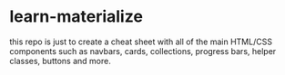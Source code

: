 # learn-materialize
this repo is just to create a cheat sheet with all of the main HTML/CSS components such as navbars, cards, collections, progress bars, helper classes, buttons and more.
